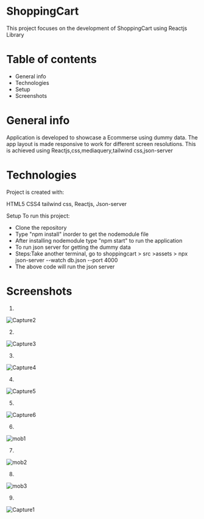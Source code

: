 # ShoppingCart
 This project focuses on the development of ShoppingCart using Reactjs Library

# Table of contents
- General info
- Technologies
- Setup
- Screenshots

# General info
Application is developed to showcase a Ecommerse using dummy data. The app layout is made responsive to work for different screen resolutions. This is achieved using Reactjs,css,mediaquery,tailwind css,json-server

# Technologies
Project is created with:

HTML5
CSS4
tailwind css,
Reactjs,
Json-server

Setup
To run this project:

- Clone the repository
- Type "npm install" inorder to get the nodemodule file
- After installing nodemodule type "npm start" to run the application
- To run json server for getting the dummy data
- Steps:Take another terminal, go to shoppingcart > src >assets > npx json-server --watch db.json --port 4000
- The above code will run the json server

# Screenshots

1.
![Capture2](https://github.com/ASHIQNC/shoppingcart/assets/81138318/67f975d5-7ba9-4765-aa35-aba3feea12db)


2.
![Capture3](https://github.com/ASHIQNC/shoppingcart/assets/81138318/1aabf462-c55e-4f82-ace6-3c564ffe1b4c)


3.
![Capture4](https://github.com/ASHIQNC/shoppingcart/assets/81138318/fc46398d-906f-4b99-953a-3598dd6489b2)


4.
![Capture5](https://github.com/ASHIQNC/shoppingcart/assets/81138318/9ec5ae19-e3de-414f-b8c4-ea9d551264be)

5.
![Capture6](https://github.com/ASHIQNC/shoppingcart/assets/81138318/5806bb20-932c-4bed-9adc-a6b51d880f2d)

6.
![mob1](https://github.com/ASHIQNC/shoppingcart/assets/81138318/f6402bb8-6313-4586-acb0-39a58e38b193)

7.
![mob2](https://github.com/ASHIQNC/shoppingcart/assets/81138318/5c97c97f-0656-4225-a56f-8f5507a19ddc)

8.
![mob3](https://github.com/ASHIQNC/shoppingcart/assets/81138318/7cd9675f-549c-41b1-a5a5-2b4b05f147ee)

9.
![Capture1](https://github.com/ASHIQNC/shoppingcart/assets/81138318/f32f5042-2a8f-4979-ba5a-ec38a3aeccc9)


